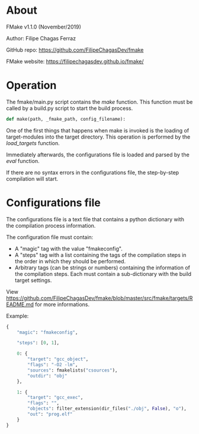 # About

FMake v1.1.0 (November/2019)

Author: Filipe Chagas Ferraz

GitHub repo: https://github.com/FilipeChagasDev/fmake

FMake website: https://filipechagasdev.github.io/fmake/

# Operation

The fmake/main.py script contains the *make* function. This function must be called by a build.py script to start the build process.

```python
def make(path, _fmake_path, config_filename):
```

One of the first things that happens when make is invoked is the loading of target-modules into the target directory. This operation is performed by the *load_targets* function.

Immediately afterwards, the configurations file is loaded and parsed by the *eval* function.

If there are no syntax errors in the configurations file, the step-by-step compilation will start.

# Configurations file

The configurations file is a text file that contains a python dictionary with the compilation process information.

The configuration file must contain:
* A "magic" tag with the value "fmakeconfig".
* A "steps" tag with a list containing the tags of the compilation steps in the order in which they should be performed.
* Arbitrary tags (can be strings or numbers) containing the information of the compilation steps. Each must contain a sub-dictionary with the build target settings.

View https://github.com/FilipeChagasDev/fmake/blob/master/src/fmake/targets/README.md for more informations.

Example:
```python
{
    "magic": "fmakeconfig",

    "steps": [0, 1],

    0: {
        "target": "gcc_object",
        "flags": "-O2 -lm",
        "sources": fmakelists("csources"),
        "outdir": "obj"
    },

    1: {
        "target": "gcc_exec",
        "flags": "",
        "objects": filter_extension(dir_files("./obj", False), "o"),
        "out": "prog.elf"
    }
}
```
